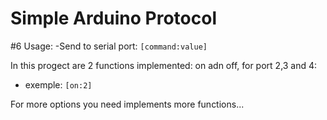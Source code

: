 # Simple Arduino Protocol
#6 Usage:
-Send to serial port: `[command:value]`

In this progect are 2 functions implemented: on adn off, for port 2,3 and 4:
- exemple: `[on:2]`

For more options you need implements more functions...
